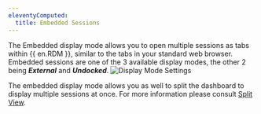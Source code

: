 ```yaml
---
eleventyComputed:
  title: Embedded Sessions
---
```

The Embedded display mode allows you to open multiple sessions as tabs within {{ en.RDM }}, similar to the tabs in your standard web browser. Embedded sessions are one of the 3 available display modes, the other 2 being ***External*** and ***Undocked***.
![Display Mode Settings](https://cdnweb.devolutions.net/docs/docs_en_rdm_mac_clip6008.png)

The embedded display mode allows you as well to split the dashboard to display multiple sessions at once. For more information please consult [Split View](/rdm/mac/user-interface/content-area/embedded-sessions/split-windows/).
